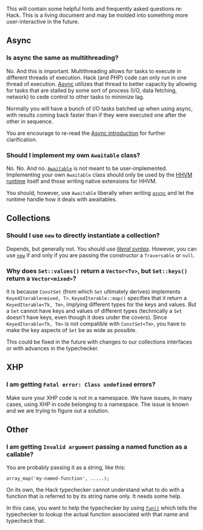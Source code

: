 This will contain some helpful hints and frequently asked questions re: Hack. This is a living document and may be molded into something more user-interactive in the future.

## Async

### Is async the same as multithreading?

No. And this is important. Multithreading allows for tasks to execute in different threads of execution. Hack (and PHP) code can only run in one thread of execution. [Async](../async/introduction.md) utilizes that thread to better capacity by allowing for tasks that are stalled by some sort of process (I/O, data fetching, network) to cede control to other tasks to minimize lag. 

Normally you will have a bunch of I/O tasks batched up when using async, with results coming back faster than if they were executed one after the other in sequence. 

You are encourage to re-read the [Async introduction](/hack/async/introduction) for further clarification.

### Should I implement my own `Awaitable` class?

No. No. And no. [`Awaitable`](../async/awaitables.md) is not meant to be user-implemented. Implementing your own `Awaitable` class should only be used by the [HHVM runtime](/hhvm/) itself and those writing native extensions for HHVM.

You should, however, use `Awaitable` liberally when writing [`async`](../async/introduction.md) and let the runtime handle how it deals with awaitables.

## Collections
 
### Should I use `new` to directly instantiate a collection?

Depends, but generally not. You should use [*literal syntax*](../collections/constructing.md#literal-syntax). However, you can use [`new`](../collections/constructing.md#using-new) if and only if you are passing the constructor a `Traversable` or `null`.

### Why does `Set::values()` return a `Vector<Tv>`, but `Set::keys()` return a `Vector<mixed>`?

It is because `ConstSet` (from which `Set` ultimately derives) implements `KeyedIterable<mixed, T>`. `KeyedIterable::map()` specifies that it return a `KeyedIterable<Tk, Tm>`, implying different types for the keys and values. But a `Set` cannot have keys and values of different types (technically a `Set` doesn't have keys, even though it does under the covers). Since `KeyedIterable<Tk, Tm>` is not compatible with `ConstSet<Tm>`, you have to make the key aspects of `Set` be as wide as possible. 

This could be fixed in the future with changes to our collections interfaces or with advances in the typechecker.

## XHP

### I am getting `Fatal error: Class undefined` errors?

Make sure your XHP code is not in a namespace. We have issues, in many cases, using XHP in code belonging to a namespace. The issue is known and we are trying to figure out a solution.

## Other

### I am getting `Invalid argument` passing a named function as a callable?

You are probably passing it as a string, like this:

```
array_map('my-named-function', .....);
```

On its own, the Hack typechecker cannot understand what to do with a function that is referred to by its string name only. It needs some help.

In this case, you want to help the typechecker by using [`fun()`](/hack/callables/special-functions#fun) which tells the typechecker to lookup the actual function associated with that name and typecheck that.
